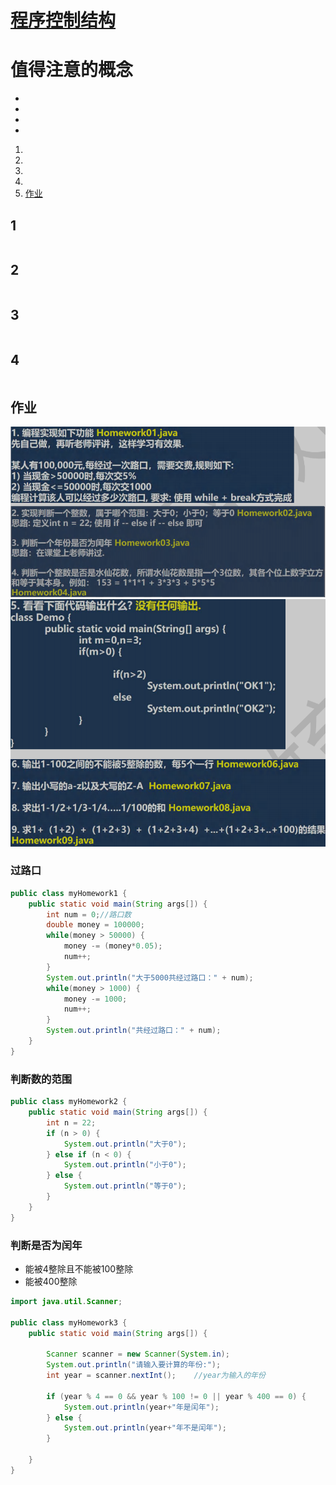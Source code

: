 # [程序控制结构](./TCH_Han/Chapter5.md)  
# 值得注意的概念
- 
- 
- 
-  
1. [](#1)
2. [](#2)
3. [](#3)
4. [](#4)
5. [作业](#作业)  
## 1
```
```
## 2
```
```
## 3
```
```
## 4
```
```
## 作业

<img src="../img/TCH_Han/ch5_0.png" style="zoom:67%;" />

<img src="../img/TCH_Han/ch5_1.png" style="zoom:67%;" />



### 过路口

```java
public class myHomework1 {
	public static void main(String args[]) {
		int num = 0;//路口数
		double money = 100000;
		while(money > 50000) {
			money -= (money*0.05);
			num++;
		}
		System.out.println("大于5000共经过路口：" + num);
		while(money > 1000) {
			money -= 1000;
			num++;
		}
		System.out.println("共经过路口：" + num);
	}
}
```



### 判断数的范围

```java
public class myHomework2 {
	public static void main(String args[]) {
		int n = 22;
		if (n > 0) {
			System.out.println("大于0");
		} else if (n < 0) {
			System.out.println("小于0");
		} else {
			System.out.println("等于0");
		}
	}
}
```



### 判断是否为闰年

- 能被4整除且不能被100整除
- 能被400整除

```java
import java.util.Scanner;

public class myHomework3 {
	public static void main(String args[]) {
		
		Scanner scanner = new Scanner(System.in);
        System.out.println("请输入要计算的年份:");
        int year = scanner.nextInt();    //year为输入的年份
        
        if (year % 4 == 0 && year % 100 != 0 || year % 400 == 0) {
            System.out.println(year+"年是闰年");
        } else {
            System.out.println(year+"年不是闰年");
        }	

	}
}
```



